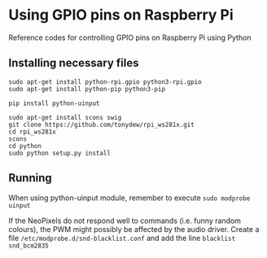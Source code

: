 # Using GPIO pins on Raspberry Pi
Reference codes for controlling GPIO pins on Raspberry Pi using Python

## Installing necessary files
```
sudo apt-get install python-rpi.gpio python3-rpi.gpio
sudo apt-get install python-pip python3-pip

pip install python-uinput

sudo apt-get install scons swig
git clone https://github.com/tonydew/rpi_ws281x.git
cd rpi_ws281x
scons
cd python
sudo python setup.py install
```

## Running
When using python-uinput module, remember to execute `sudo modprobe uinput`

If the NeoPixels do not respond well to commands (i.e. funny random colours), the PWM might possibly be affected by the audio driver. Create a file ```/etc/modprobe.d/snd-blacklist.conf``` and add the line `blacklist snd_bcm2835`
